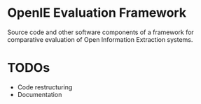 OpenIE Evaluation Framework
===========================

Source code and other software components of a framework for comparative evaluation of Open Information Extraction systems.

TODOs
=====

* Code restructuring
* Documentation


